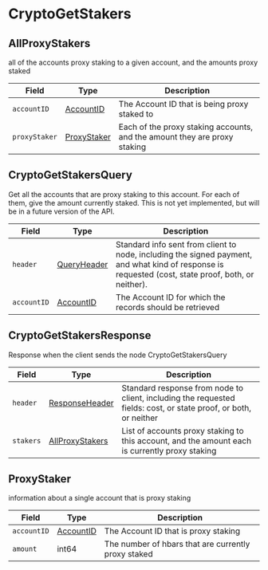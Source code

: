 # CryptoGetStakers

## AllProxyStakers

all of the accounts proxy staking to a given account, and the amounts proxy staked

| Field         | Type                                           | Description                                                               |
| ------------- | ---------------------------------------------- | ------------------------------------------------------------------------- |
| `accountID`   | [AccountID](../basic-types/accountid.md)       | The Account ID that is being proxy staked to                              |
| `proxyStaker` | [ProxyStaker](cryptogetstakers.md#proxystaker) | Each of the proxy staking accounts, and the amount they are proxy staking |

## CryptoGetStakersQuery

Get all the accounts that are proxy staking to this account. For each of them, give the amount currently staked. This is not yet implemented, but will be in a future version of the API.

| Field       | Type                                                                          | Description                                                                                                                                         |
| ----------- | ----------------------------------------------------------------------------- | --------------------------------------------------------------------------------------------------------------------------------------------------- |
| `header`    | [QueryHeader](../../../sdks-and-apis/hedera-api/miscellaneous/queryheader.md) | Standard info sent from client to node, including the signed payment, and what kind of response is requested (cost, state proof, both, or neither). |
| `accountID` | [AccountID](../basic-types/accountid.md)                                      | The Account ID for which the records should be retrieved                                                                                            |

## CryptoGetStakersResponse

Response when the client sends the node CryptoGetStakersQuery

| Field     | Type                                                                                          | Description                                                                                                      |
| --------- | --------------------------------------------------------------------------------------------- | ---------------------------------------------------------------------------------------------------------------- |
| `header`  | [ResponseHeader](../../../sdks-and-apis/hedera-api/cryptocurrency-accounts/responseheader.md) | Standard response from node to client, including the requested fields: cost, or state proof, or both, or neither |
| `stakers` | [AllProxyStakers](cryptogetstakers.md#allproxystakers)                                        | List of accounts proxy staking to this account, and the amount each is currently proxy staking                   |

## ProxyStaker

information about a single account that is proxy staking

| Field       | Type                                     | Description                                         |
| ----------- | ---------------------------------------- | --------------------------------------------------- |
| `accountID` | [AccountID](../basic-types/accountid.md) | The Account ID that is proxy staking                |
| `amount`    | int64                                    | The number of hbars that are currently proxy staked |
